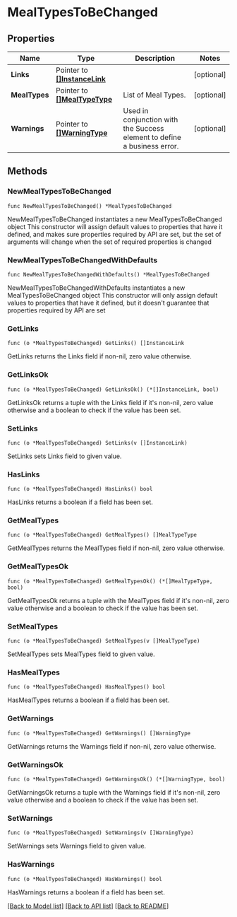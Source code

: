 # MealTypesToBeChanged

## Properties

Name | Type | Description | Notes
------------ | ------------- | ------------- | -------------
**Links** | Pointer to [**[]InstanceLink**](InstanceLink.md) |  | [optional] 
**MealTypes** | Pointer to [**[]MealTypeType**](MealTypeType.md) | List of Meal Types. | [optional] 
**Warnings** | Pointer to [**[]WarningType**](WarningType.md) | Used in conjunction with the Success element to define a business error. | [optional] 

## Methods

### NewMealTypesToBeChanged

`func NewMealTypesToBeChanged() *MealTypesToBeChanged`

NewMealTypesToBeChanged instantiates a new MealTypesToBeChanged object
This constructor will assign default values to properties that have it defined,
and makes sure properties required by API are set, but the set of arguments
will change when the set of required properties is changed

### NewMealTypesToBeChangedWithDefaults

`func NewMealTypesToBeChangedWithDefaults() *MealTypesToBeChanged`

NewMealTypesToBeChangedWithDefaults instantiates a new MealTypesToBeChanged object
This constructor will only assign default values to properties that have it defined,
but it doesn't guarantee that properties required by API are set

### GetLinks

`func (o *MealTypesToBeChanged) GetLinks() []InstanceLink`

GetLinks returns the Links field if non-nil, zero value otherwise.

### GetLinksOk

`func (o *MealTypesToBeChanged) GetLinksOk() (*[]InstanceLink, bool)`

GetLinksOk returns a tuple with the Links field if it's non-nil, zero value otherwise
and a boolean to check if the value has been set.

### SetLinks

`func (o *MealTypesToBeChanged) SetLinks(v []InstanceLink)`

SetLinks sets Links field to given value.

### HasLinks

`func (o *MealTypesToBeChanged) HasLinks() bool`

HasLinks returns a boolean if a field has been set.

### GetMealTypes

`func (o *MealTypesToBeChanged) GetMealTypes() []MealTypeType`

GetMealTypes returns the MealTypes field if non-nil, zero value otherwise.

### GetMealTypesOk

`func (o *MealTypesToBeChanged) GetMealTypesOk() (*[]MealTypeType, bool)`

GetMealTypesOk returns a tuple with the MealTypes field if it's non-nil, zero value otherwise
and a boolean to check if the value has been set.

### SetMealTypes

`func (o *MealTypesToBeChanged) SetMealTypes(v []MealTypeType)`

SetMealTypes sets MealTypes field to given value.

### HasMealTypes

`func (o *MealTypesToBeChanged) HasMealTypes() bool`

HasMealTypes returns a boolean if a field has been set.

### GetWarnings

`func (o *MealTypesToBeChanged) GetWarnings() []WarningType`

GetWarnings returns the Warnings field if non-nil, zero value otherwise.

### GetWarningsOk

`func (o *MealTypesToBeChanged) GetWarningsOk() (*[]WarningType, bool)`

GetWarningsOk returns a tuple with the Warnings field if it's non-nil, zero value otherwise
and a boolean to check if the value has been set.

### SetWarnings

`func (o *MealTypesToBeChanged) SetWarnings(v []WarningType)`

SetWarnings sets Warnings field to given value.

### HasWarnings

`func (o *MealTypesToBeChanged) HasWarnings() bool`

HasWarnings returns a boolean if a field has been set.


[[Back to Model list]](../README.md#documentation-for-models) [[Back to API list]](../README.md#documentation-for-api-endpoints) [[Back to README]](../README.md)


